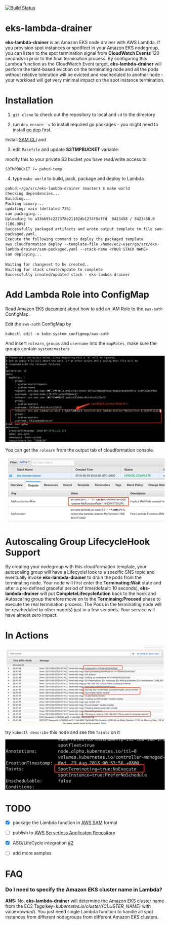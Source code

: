 [![Build Status](https://travis-ci.org/pahud/eks-lambda-drainer.svg?branch=master)](https://travis-ci.org/pahud/eks-lambda-drainer)

# eks-lambda-drainer

**eks-lambda-drainer** is an Amazon EKS node drainer with AWS Lambda. If you provision spot instances or spotfleet in your Amazon EKS nodegroup, you can listen to the spot termination signal from **CloudWatch Events** 120 seconds in prior to the final termination process. By configuring this Lambda function as the CloudWatch Event target, **eks-lambda-drainer**  will perform the taint-based eviction on the terminating node and all the pods without relative toleration will be evicted and rescheduled to another node - your workload will get very minimal impact on the spot instance termination.



# Installation

1. `git clone` to check out the repository to local and `cd` to the directory

2. run `dep ensure -v` to install required go packages - you might need to install [go dep](https://golang.github.io/dep/docs/installation.html) first.

Install [SAM CLI](https://github.com/awslabs/aws-sam-cli) and 

3. edit `Makefile` and update **S3TMPBUCKET** variable:

modify this to your private S3 bucket you have read/write access to
```
S3TMPBUCKET ?= pahud-temp
```

4. type `make world` to build, pack, package and deploy to Lambda
```
pahud:~/go/src/eks-lambda-drainer (master) $ make world
Checking dependencies...
Building...
Packing binary...
updating: main (deflated 73%)
sam packaging...
Uploading to a33bb95c227378e21102db1274f5dffd  8423458 / 8423458.0  (100.00%)
Successfully packaged artifacts and wrote output template to file sam-packaged.yaml.
Execute the following command to deploy the packaged template
aws cloudformation deploy --template-file /home/ec2-user/go/src/eks-lambda-drainer/sam-packaged.yaml --stack-name <YOUR STACK NAME>
sam deploying...

Waiting for changeset to be created..
Waiting for stack create/update to complete
Successfully created/updated stack - eks-lambda-drainer
```



# Add Lambda Role into ConfigMap

Read Amazon EKS [document](https://docs.aws.amazon.com/eks/latest/userguide/add-user-role.html) about how to add an IAM Role to the `aws-auth` ConfigMap. 

Edit the `aws-auth` ConfigMap by 

```
kubectl edit -n kube-system configmap/aws-auth
```

And insert `rolearn`, `groups` and `username` into the `mapRoles`, make sure the groups contain `system:masters`

![](images/04.png)



You can get the `rolearn` from the output tab of cloudformation console.

![](images/05.png)



# Autoscaling Group LifecycleHook Support

By creating your nodegroup with this cloudformation template, your autoscaling group will have a LifecycleHook to a specific SNS topic and eventually invoke **eks-lambda-drainer** to drain the pods from the terminating node. Your node will first enter the **Terminating:Wait** state and after a pre-defined graceful period of time(default: 10 seconds), **eks-lambda-drainer** will put **CompleteLifecycleAction** back to the hook and Autoscaling group therefore move on to the **Terminaing:Proceed** phase to execute the real termination process. The Pods in the terminating node will be rescheduled to other node(s) just in a few seconds. Your service will have almost zero impact.




# In Actions

![](images/01.png)



try `kubectl describe` this node and see the `Taints` on it

![](images/03.png)





# TODO

- [x] package the Lambda function in [AWS SAM](https://docs.aws.amazon.com/lambda/latest/dg/serverless_app.html) format
- [ ] publish to [AWS Serverless Applicaton Repository](https://aws.amazon.com/tw/serverless/serverlessrepo/)
- [x] ASG/LifeCycle integration [#2](https://github.com/pahud/eks-lambda-drainer/issues/2)
- [ ] add more samples



# FAQ



### Do I need to specify the Amazon EKS cluster name in Lambda?

**ANS:** No, **eks-lambda-drainer** will determine the Amazon EKS cluster name from the EC2 Tags(key=*kubernetes.io/cluster/{CLUSTER_NAME}* with value=*owned*). You just need single Lambda function to handle all spot instances from different nodegroups from different Amazon EKS clusters.

